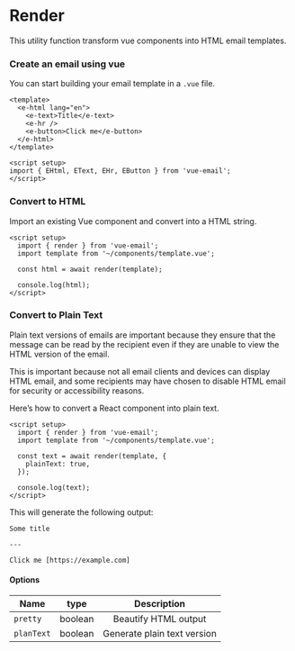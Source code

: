 # Render
This utility function transform vue components into HTML email templates.

### Create an email using vue
You can start building your email template in a `.vue` file.

```vue
<template>
  <e-html lang="en">
    <e-text>Title</e-text>
    <e-hr />
    <e-button>Click me</e-button>
  </e-html>
</template>

<script setup>
import { EHtml, EText, EHr, EButton } from 'vue-email';
</script>
```

### Convert to HTML
Import an existing Vue component and convert into a HTML string.

```vue
<script setup>
  import { render } from 'vue-email';
  import template from '~/components/template.vue';

  const html = await render(template);

  console.log(html);
</script>
```

<!-- This will generate the following output: -->


### Convert to Plain Text
Plain text versions of emails are important because they ensure that the message can be read by the recipient even if they are unable to view the HTML version of the email.

This is important because not all email clients and devices can display HTML email, and some recipients may have chosen to disable HTML email for security or accessibility reasons.

Here’s how to convert a React component into plain text.

```vue
<script setup>
  import { render } from 'vue-email';
  import template from '~/components/template.vue';

  const text = await render(template, {
    plainText: true,
  });

  console.log(text);
</script>
```

This will generate the following output:

```text
Some title

---

Click me [https://example.com]
```


#### Options

| Name       |  type   |         Description        |
| ----       | :----:  |  :-----------------------: |
| `pretty`   | boolean |  Beautify HTML output      |
| `planText` | boolean |  Generate plain text version |
